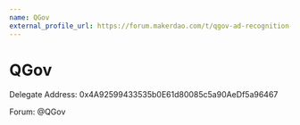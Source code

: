 ```yaml
---
name: QGov
external_profile_url: https://forum.makerdao.com/t/qgov-ad-recognition-submission/20494
---
```


# QGov
Delegate Address: 0x4A92599433535b0E61d80085c5a90AeDf5a96467

Forum: @QGov  